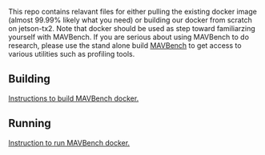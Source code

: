 
This repo contains relavant files for either pulling the existing docker image (almost 99.99% likely what you need) or building our docker from scratch on jetson-tx2. Note that docker should be used as step toward familiarzing yourself with MAVBench. If you are serious about using MAVBench to do research, please use the stand alone build [MAVBench](https://github.com/MAVBench/tx2) to get access to various utilities such as profiling tools. 

## Building
[Instructions to build MAVBench docker.](https://github.com/MAVBench/Docker/blob/master/docs/read_me/building.md)

## Running 
[Instruction to run MAVBench docker.](https://github.com/MAVBench/Docker/blob/master/docs/read_me/running.md)


